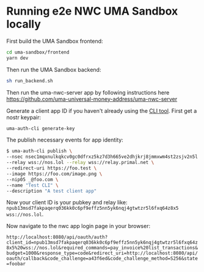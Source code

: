 # Running e2e NWC UMA Sandbox locally

First build the UMA Sandbox frontend:

```bash
cd uma-sandbox/frontend
yarn dev
```

Then run the UMA Sandbox backend:

```bash
sh run_backend.sh
```

Then run the uma-nwc-server app by following instructions here https://github.com/uma-universal-money-address/uma-nwc-server

Generate a client app ID if you haven't already using the [CLI tool](https://github.com/uma-universal-money-address/uma-auth-cli). First get a nostr keypair:

```bash
uma-auth-cli generate-key
```

The publish necessary events for app identity:

```bash
$ uma-auth-cli publish \
--nsec nsec1mqxnulkqkcv0gc0dfrxz5kz7d3h665ve2dhjkrj8jmmxwm4st2zsjv2n5l \
--relay wss://nos.lol --relay wss://relay.primal.net \
--redirect-uri https://foo.test \
--image https://foo.com/image.png \
--nip05 _@foo.com \
--name "Test CLI" \
--description "A test client app"
```

Now your client ID is your pubkey and relay like: `npub13msd7fakpaqerq036kk0c6pf9effz5nn5yk6nqj4gtwtzr5l6fxq64z8x5 wss://nos.lol`.

Now navigate to the nwc app login page in your browser:

`http://localhost:8080/api/oauth/auth?client_id=npub13msd7fakpaqerq036kk0c6pf9effz5nn5yk6nqj4gtwtzr5l6fxq64z8x5%20wss://nos.lol&required_commands=pay_invoice%20list_transactions&budget=1000&response_type=code&redirect_uri=http://localhost:8080/api/oauth/callback&code_challenge=a43f6ed&code_challenge_method=S256&state=foobar`
